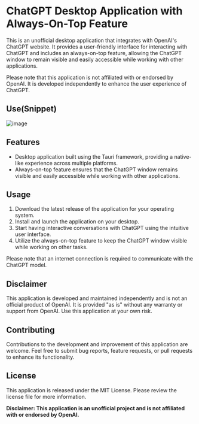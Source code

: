 # ChatGPT Desktop Application with Always-On-Top Feature

This is an unofficial desktop application that integrates with OpenAI's ChatGPT website. It provides a user-friendly interface for interacting with ChatGPT and includes an always-on-top feature, allowing the ChatGPT window to remain visible and easily accessible while working with other applications.

Please note that this application is not affiliated with or endorsed by OpenAI. It is developed independently to enhance the user experience of ChatGPT.

## Use(Snippet)
![image](https://github.com/Lakshya0257/ChatGPT-Desktop-AOT/assets/114349137/9628b178-d51f-49d8-8349-c3bace8902e3)

## Features
- Desktop application built using the Tauri framework, providing a native-like experience across multiple platforms.
- Always-on-top feature ensures that the ChatGPT window remains visible and easily accessible while working with other applications.

## Usage

1. Download the latest release of the application for your operating system.
2. Install and launch the application on your desktop.
4. Start having interactive conversations with ChatGPT using the intuitive user interface.
5. Utilize the always-on-top feature to keep the ChatGPT window visible while working on other tasks.

Please note that an internet connection is required to communicate with the ChatGPT model.

## Disclaimer

This application is developed and maintained independently and is not an official product of OpenAI. It is provided "as is" without any warranty or support from OpenAI. Use this application at your own risk.

## Contributing

Contributions to the development and improvement of this application are welcome. Feel free to submit bug reports, feature requests, or pull requests to enhance its functionality.

## License

This application is released under the MIT License. Please review the license file for more information.

**Disclaimer: This application is an unofficial project and is not affiliated with or endorsed by OpenAI.**
